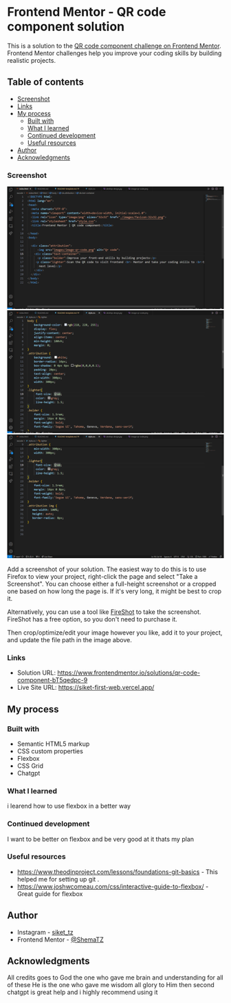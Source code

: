 # Frontend Mentor - QR code component solution

This is a solution to the [QR code component challenge on Frontend Mentor](https://www.frontendmentor.io/challenges/qr-code-component-iux_sIO_H). Frontend Mentor challenges help you improve your coding skills by building realistic projects. 

## Table of contents
  - [Screenshot](#screenshot)
  - [Links](#links)
- [My process](#my-process)
  - [Built with](#built-with)
  - [What I learned](#what-i-learned)
  - [Continued development](#continued-development)
  - [Useful resources](#useful-resources)
- [Author](#author)
- [Acknowledgments](#acknowledgments)



### Screenshot

![](./images/Screenshot1.PNG)
![](./images/Screenshot2.PNG)
![](./images/Screenshot3.PNG)

Add a screenshot of your solution. The easiest way to do this is to use Firefox to view your project, right-click the page and select "Take a Screenshot". You can choose either a full-height screenshot or a cropped one based on how long the page is. If it's very long, it might be best to crop it.

Alternatively, you can use a tool like [FireShot](https://getfireshot.com/) to take the screenshot. FireShot has a free option, so you don't need to purchase it. 

Then crop/optimize/edit your image however you like, add it to your project, and update the file path in the image above.


### Links

- Solution URL: https://www.frontendmentor.io/solutions/qr-code-component-bT5qedpc-9
- Live Site URL: https://siket-first-web.vercel.app/

## My process

### Built with

- Semantic HTML5 markup
- CSS custom properties
- Flexbox
- CSS Grid
- Chatgpt


### What I learned

i learend how to use flexbox in a better way

### Continued development

I want to be better on flexbox and be very good at it thats my plan


### Useful resources

- https://www.theodinproject.com/lessons/foundations-git-basics  - This helped me for setting up git .
- https://www.joshwcomeau.com/css/interactive-guide-to-flexbox/ - Great guide for flexbox 


## Author

- Instagram - [siket_tz](https://www.instagram.com/siket_tz)
- Frontend Mentor - [@ShemaTZ](https://www.frontendmentor.io/profile/ShemaTZ)


## Acknowledgments

All credits goes to God the one who gave me brain and understanding for all of these He is the one who gave me wisdom all glory to Him then second chatgpt is great help and i highly recommend using it

